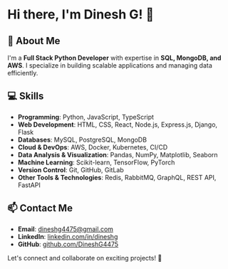 # Hi there, I'm Dinesh G! 👋

## 🚀 About Me
I'm a **Full Stack Python Developer** with expertise in **SQL, MongoDB, and AWS**. I specialize in building scalable applications and managing data efficiently.

## 💻 Skills
- **Programming**: Python, JavaScript, TypeScript
- **Web Development**: HTML, CSS, React, Node.js, Express.js, Django, Flask
- **Databases**: MySQL, PostgreSQL, MongoDB
- **Cloud & DevOps**: AWS, Docker, Kubernetes, CI/CD
- **Data Analysis & Visualization**: Pandas, NumPy, Matplotlib, Seaborn
- **Machine Learning**: Scikit-learn, TensorFlow, PyTorch
- **Version Control**: Git, GitHub, GitLab
- **Other Tools & Technologies**: Redis, RabbitMQ, GraphQL, REST API, FastAPI


## 📫 Contact Me
- **Email**: [dineshg4475@gmail.com](mailto:dineshg4475@gmail.com)
- **LinkedIn**: [linkedin.com/in/dineshg](#)
- **GitHub**: [github.com/DineshG4475](https://github.com/DineshG4475)

Let's connect and collaborate on exciting projects! 🚀

